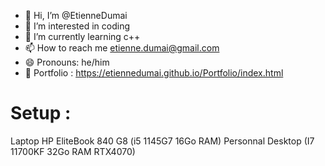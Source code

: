 - 👋 Hi, I’m @EtienneDumai
- 👀 I’m interested in coding
- 🌱 I’m currently learning c++
- 📫 How to reach me etienne.dumai@gmail.com
- 😄 Pronouns: he/him
- 📖 Portfolio : https://etiennedumai.github.io/Portfolio/index.html

# Setup : 
Laptop HP EliteBook 840 G8 (i5 1145G7 16Go RAM)
Personnal Desktop (I7 11700KF 32Go RAM RTX4070)
<!---
EtienneDumai/EtienneDumai is a ✨ special ✨ repository because its `README.md` (this file) appears on your GitHub profile.
You can click the Preview link to take a look at your changes.
--->
